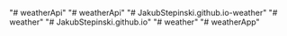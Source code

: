 "# weatherApi" 
"# weatherApi" 
"# JakubStepinski.github.io-weather" 
"# weather" 
"# JakubStepinski.github.io" 
"# weather" 
"# weatherApp" 
